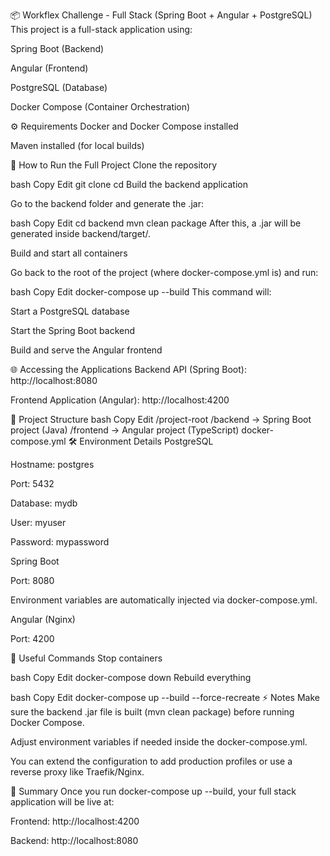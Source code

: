 📦 Workflex Challenge - Full Stack (Spring Boot + Angular + PostgreSQL)
This project is a full-stack application using:

Spring Boot (Backend)

Angular (Frontend)

PostgreSQL (Database)

Docker Compose (Container Orchestration)

⚙️ Requirements
Docker and Docker Compose installed

Maven installed (for local builds)

🚀 How to Run the Full Project
Clone the repository

bash
Copy
Edit
git clone <your-repo-url>
cd <your-project-folder>
Build the backend application

Go to the backend folder and generate the .jar:

bash
Copy
Edit
cd backend
mvn clean package
After this, a .jar will be generated inside backend/target/.

Build and start all containers

Go back to the root of the project (where docker-compose.yml is) and run:

bash
Copy
Edit
docker-compose up --build
This command will:

Start a PostgreSQL database

Start the Spring Boot backend

Build and serve the Angular frontend

🌐 Accessing the Applications
Backend API (Spring Boot): http://localhost:8080

Frontend Application (Angular): http://localhost:4200

📂 Project Structure
bash
Copy
Edit
/project-root
  /backend    → Spring Boot project (Java)
/frontend     → Angular project (TypeScript)
docker-compose.yml
🛠 Environment Details
PostgreSQL

Hostname: postgres

Port: 5432

Database: mydb

User: myuser

Password: mypassword

Spring Boot

Port: 8080

Environment variables are automatically injected via docker-compose.yml.

Angular (Nginx)

Port: 4200

🧹 Useful Commands
Stop containers

bash
Copy
Edit
docker-compose down
Rebuild everything

bash
Copy
Edit
docker-compose up --build --force-recreate
⚡ Notes
Make sure the backend .jar file is built (mvn clean package) before running Docker Compose.

Adjust environment variables if needed inside the docker-compose.yml.

You can extend the configuration to add production profiles or use a reverse proxy like Traefik/Nginx.

🎯 Summary
Once you run docker-compose up --build, your full stack application will be live at:

Frontend: http://localhost:4200

Backend: http://localhost:8080

